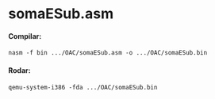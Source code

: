 # somaESub.asm

#### Compilar:

```
nasm -f bin .../OAC/somaESub.asm -o .../OAC/somaESub.bin
```

#### Rodar:

```
qemu-system-i386 -fda .../OAC/somaESub.bin
```